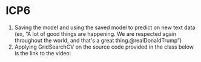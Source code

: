 # ICP6
1. Saving  the model and using the saved model to predict on new text data (ex, “A lot of good things are happening.
We are respected again throughout the world, and that's a great thing.@realDonaldTrump”)
2. Applying  GridSearchCV on the source code provided in the class
   below is the link to the video:
